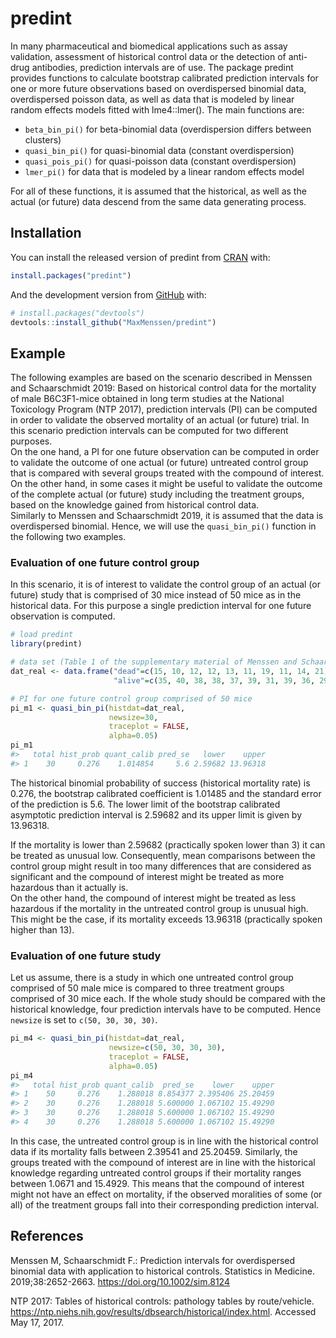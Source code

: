 
<!-- README.md is generated from README.Rmd. Please edit that file -->

# predint

<!-- badges: start -->
<!-- badges: end -->

In many pharmaceutical and biomedical applications such as assay
validation, assessment of historical control data or the detection of
anti-drug antibodies, prediction intervals are of use. The package
predint provides functions to calculate bootstrap calibrated prediction
intervals for one or more future observations based on overdispersed
binomial data, overdispersed poisson data, as well as data that is
modeled by linear random effects models fitted with lme4::lmer(). The
main functions are:

-   `beta_bin_pi()` for beta-binomial data (overdispersion differs
    between clusters)  
-   `quasi_bin_pi()` for quasi-binomial data (constant overdispersion)  
-   `quasi_pois_pi()` for quasi-poisson data (constant overdispersion)
-   `lmer_pi()` for data that is modeled by a linear random effects
    model

For all of these functions, it is assumed that the historical, as well
as the actual (or future) data descend from the same data generating
process.

## Installation

You can install the released version of predint from
[CRAN](https://CRAN.R-project.org) with:

``` r
install.packages("predint")
```

And the development version from [GitHub](https://github.com/) with:

``` r
# install.packages("devtools")
devtools::install_github("MaxMenssen/predint")
```

## Example

The following examples are based on the scenario described in Menssen
and Schaarschmidt 2019: Based on historical control data for the
mortality of male B6C3F1-mice obtained in long term studies at the
National Toxicology Program (NTP 2017), prediction intervals (PI) can be
computed in order to validate the observed mortality of an actual (or
future) trial. In this scenario prediction intervals can be computed for
two different purposes.  
On the one hand, a PI for one future observation can be computed in
order to validate the outcome of one actual (or future) untreated
control group that is compared with several groups treated with the
compound of interest.  
On the other hand, in some cases it might be useful to validate the
outcome of the complete actual (or future) study including the treatment
groups, based on the knowledge gained from historical control data.  
Similarly to Menssen and Schaarschmidt 2019, it is assumed that the data
is overdispersed binomial. Hence, we will use the `quasi_bin_pi()`
function in the following two examples.

### Evaluation of one future control group

In this scenario, it is of interest to validate the control group of an
actual (or future) study that is comprised of 30 mice instead of 50 mice
as in the historical data. For this purpose a single prediction interval
for one future observation is computed.

``` r
# load predint
library(predint)

# data set (Table 1 of the supplementary material of Menssen and Schaarschmidt 2019)
dat_real <- data.frame("dead"=c(15, 10, 12, 12, 13, 11, 19, 11, 14, 21),
                       "alive"=c(35, 40, 38, 38, 37, 39, 31, 39, 36, 29))

# PI for one future control group comprised of 50 mice
pi_m1 <- quasi_bin_pi(histdat=dat_real, 
                      newsize=30,
                      traceplot = FALSE, 
                      alpha=0.05)
pi_m1
#>   total hist_prob quant_calib pred_se   lower    upper
#> 1    30     0.276    1.014854     5.6 2.59682 13.96318
```

The historical binomial probability of success (historical mortality
rate) is 0.276, the bootstrap calibrated coefficient is 1.01485 and the
standard error of the prediction is 5.6. The lower limit of the
bootstrap calibrated asymptotic prediction interval is 2.59682 and its
upper limit is given by 13.96318.

If the mortality is lower than 2.59682 (practically spoken lower than 3)
it can be treated as unusual low. Consequently, mean comparisons between
the control group might result in too many differences that are
considered as significant and the compound of interest might be treated
as more hazardous than it actually is.  
On the other hand, the compound of interest might be treated as less
hazardous if the mortality in the untreated control group is unusual
high. This might be the case, if its mortality exceeds 13.96318
(practically spoken higher than 13).

### Evaluation of one future study

Let us assume, there is a study in which one untreated control group
comprised of 50 male mice is compared to three treatment groups
comprised of 30 mice each. If the whole study should be compared with
the historical knowledge, four prediction intervals have to be computed.
Hence `newsize` is set to `c(50, 30, 30, 30)`.

``` r
pi_m4 <- quasi_bin_pi(histdat=dat_real,
                      newsize=c(50, 30, 30, 30), 
                      traceplot = FALSE,
                      alpha=0.05)
pi_m4
#>   total hist_prob quant_calib  pred_se    lower    upper
#> 1    50     0.276    1.288018 8.854377 2.395406 25.20459
#> 2    30     0.276    1.288018 5.600000 1.067102 15.49290
#> 3    30     0.276    1.288018 5.600000 1.067102 15.49290
#> 4    30     0.276    1.288018 5.600000 1.067102 15.49290
```

In this case, the untreated control group is in line with the historical
control data if its mortality falls between 2.39541 and 25.20459.
Similarly, the groups treated with the compound of interest are in line
with the historical knowledge regarding untreated control groups if
their mortality ranges between 1.0671 and 15.4929. This means that the
compound of interest might not have an effect on mortality, if the
observed moralities of some (or all) of the treatment groups fall into
their corresponding prediction interval.

## References

Menssen M, Schaarschmidt F.: Prediction intervals for overdispersed
binomial data with application to historical controls. Statistics in
Medicine. 2019;38:2652-2663. <https://doi.org/10.1002/sim.8124>

NTP 2017: Tables of historical controls: pathology tables by
route/vehicle.
<https://ntp.niehs.nih.gov/results/dbsearch/historical/index.html>.
Accessed May 17, 2017.
